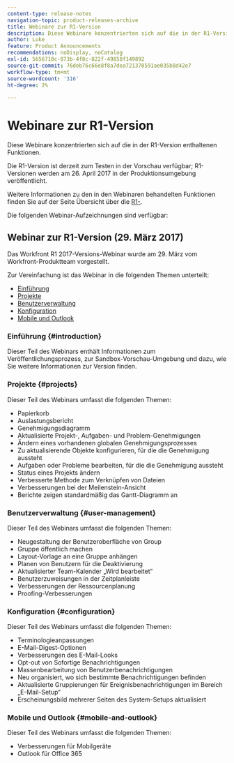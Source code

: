 ```yaml
---
content-type: release-notes
navigation-topic: product-releases-archive
title: Webinare zur R1-Version
description: Diese Webinare konzentrierten sich auf die in der R1-Version enthaltenen Funktionen.
author: Luke
feature: Product Announcements
recommendations: noDisplay, noCatalog
exl-id: 5656710c-873b-4f8c-822f-49858f149892
source-git-commit: 76deb76c66e8f8a7dea721378591ae035b8d42e7
workflow-type: tm+mt
source-wordcount: '316'
ht-degree: 2%

---
```


# Webinare zur R1-Version

Diese Webinare konzentrierten sich auf die in der R1-Version enthaltenen Funktionen. 

Die R1-Version ist derzeit zum Testen in der Vorschau verfügbar; R1-Versionen werden am 26. April 2017 in der Produktionsumgebung veröffentlicht.

Weitere Informationen zu den in den Webinaren behandelten Funktionen finden Sie auf der Seite Übersicht über die [R1-](../../../../product-announcements/product-releases/quarterly-release-archive/r1-release-activity/r1-release-activity-overview.md).

Die folgenden Webinar-Aufzeichnungen sind verfügbar:

## Webinar zur R1-Version (29. März 2017)

Das Workfront R1 2017-Versions-Webinar wurde am 29. März vom Workfront-Produktteam vorgestellt.  

Zur Vereinfachung ist das Webinar in die folgenden Themen unterteilt:

* [Einführung](#introduction)
* [Projekte](#projects)
* [Benutzerverwaltung](#user-management)
* [Konfiguration](#configuration)
* [Mobile und Outlook](#mobile-and-outlook)

### Einführung {#introduction}

Dieser Teil des Webinars enthält Informationen zum Veröffentlichungsprozess, zur Sandbox-Vorschau-Umgebung und dazu, wie Sie weitere Informationen zur Version finden.

### Projekte {#projects}

Dieser Teil des Webinars umfasst die folgenden Themen:

* Papierkorb
* Auslastungsbericht
* Genehmigungsdiagramm
* Aktualisierte Projekt-, Aufgaben- und Problem-Genehmigungen
* Ändern eines vorhandenen globalen Genehmigungsprozesses
* Zu aktualisierende Objekte konfigurieren, für die die Genehmigung aussteht
* Aufgaben oder Probleme bearbeiten, für die die Genehmigung aussteht
* Status eines Projekts ändern
* Verbesserte Methode zum Verknüpfen von Dateien
* Verbesserungen bei der Meilenstein-Ansicht
* Berichte zeigen standardmäßig das Gantt-Diagramm an

### Benutzerverwaltung {#user-management}

Dieser Teil des Webinars umfasst die folgenden Themen:

* Neugestaltung der Benutzeroberfläche von Group
* Gruppe öffentlich machen
* Layout-Vorlage an eine Gruppe anhängen
* Planen von Benutzern für die Deaktivierung
* Aktualisierter Team-Kalender „Wird bearbeitet“
* Benutzerzuweisungen in der Zeitplanleiste
* Verbesserungen der Ressourcenplanung
* Proofing-Verbesserungen

### Konfiguration {#configuration}

Dieser Teil des Webinars umfasst die folgenden Themen:

* Terminologieanpassungen
* E-Mail-Digest-Optionen
* Verbesserungen des E-Mail-Looks
* Opt-out von Sofortige Benachrichtigungen
* Massenbearbeitung von Benutzerbenachrichtigungen
* Neu organisiert, wo sich bestimmte Benachrichtigungen befinden
* Aktualisierte Gruppierungen für Ereignisbenachrichtigungen im Bereich „E-Mail-Setup“
* Erscheinungsbild mehrerer Seiten des System-Setups aktualisiert

### Mobile und Outlook {#mobile-and-outlook}

Dieser Teil des Webinars umfasst die folgenden Themen:

* Verbesserungen für Mobilgeräte
* Outlook für Office 365
